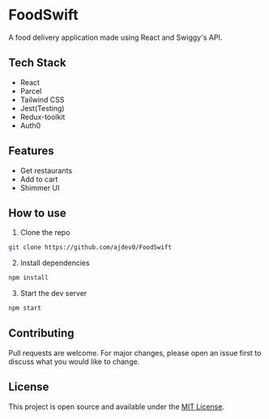 # FoodSwift

A food delivery application made using React and Swiggy's API.

## Tech Stack

- React
- Parcel
- Tailwind CSS
- Jest(Testing)
- Redux-toolkit
- Auth0

## Features

- Get restaurants
- Add to cart
- Shimmer UI

## How to use

1. Clone the repo

```bash
git clone https://github.com/ajdev0/FoodSwift
```

2. Install dependencies

```bash
npm install
```

3. Start the dev server

```bash
npm start
```

## Contributing

Pull requests are welcome. For major changes, please open an issue first to discuss what you would like to change.

## License

This project is open source and available under the [MIT License](LICENSE).
